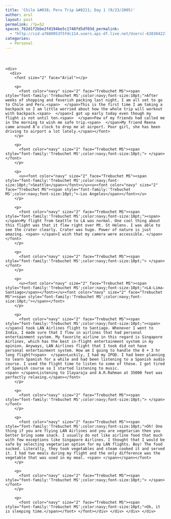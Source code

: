 ```yaml
---
title: 'Chile &#038; Peru Trip &#8211; Day 1 (9/23/2005)'
author: arul
layout: post
permalink: /?p=52
spaces_762d1f2bbe2fd194be5c1748fd5df03d_permalink:
  - "http://cid-a7680953f5fdc114.users.api-df.live.net/Users(-6383842215583694572)/Blogs('A7680953F5FDC114!113')/Entries('A7680953F5FDC114!463')?authkey=NzXxYOsM*PI%24"
categories:
  - Personal
---
```

<div id="msgcns!A7680953F5FDC114!463" class="bvMsg">
  <div>
    <h4 style="margin-bottom:0;">
       
    </h4>
    
    <div>
      <div>
        <font size="2" face="Arial"></p> 
        
        <p>
          <font color="navy" size="2" face="Trebuchet MS"><span style="font-family:'Trebuchet MS';color:navy;font-size:10pt;">After weeks of shopping and feverish packing last night, I am all set to go to Chile and Peru.<span>  </span>This is the first time I am taking a backpack so I am little worried about how the whole trip will workout with backpack.<span>  </span>I got up early today even though my flight is not until ten.<span>  </span>Few of my friends had called me in the morning to wish me safe trip.<span>  </span>My friend Reena came around 8’o clock to drop me at airport. Poor girl, she has been driving to airport a lot lately.</span></font>
        </p>
        
        <p>
          <font color="navy" size="2" face="Trebuchet MS"><span style="font-family:'Trebuchet MS';color:navy;font-size:10pt;"> </span></font>
        </p>
        
        <p>
          <u><font color="navy" size="2" face="Trebuchet MS"><span style="font-family:'Trebuchet MS';color:navy;font-size:10pt;">Seattle</span></font></u><u><font color="navy" size="2" face="Trebuchet MS"><span style="font-family:'Trebuchet MS';color:navy;font-size:10pt;">-Los Angeles</span></font></u>
        </p>
        
        <p>
          <font color="navy" size="2" face="Trebuchet MS"><span style="font-family:'Trebuchet MS';color:navy;font-size:10pt;"><span>   </span>My flight from Seattle to LA was normal. One cool thing about this flight was that it flew right over Mt. St Helens. I was able to see the crater clearly. Crater was huge. Power of nature is just amazing. <span> </span>I wish that my camera were accessible. </span></font>
        </p>
        
        <p>
          <font color="navy" size="2" face="Trebuchet MS"><span style="font-family:'Trebuchet MS';color:navy;font-size:10pt;"> </span></font>
        </p>
        
        <p>
          <u><font color="navy" size="2" face="Trebuchet MS"><span style="font-family:'Trebuchet MS';color:navy;font-size:10pt;">LA-Lima-Santiago</span></font></u><font color="navy" size="2" face="Trebuchet MS"><span style="font-family:'Trebuchet MS';color:navy;font-size:10pt;"></span></font>
        </p>
        
        <p>
          <font color="navy" size="2" face="Trebuchet MS"><span style="font-family:'Trebuchet MS';color:navy;font-size:10pt;"><span>  </span>I took LAN Airlines flight to Santiago. Whenever I went to India, I made sure that I flew in airlines that had personal entertainment system. My favorite airline in this regard is Singapore Airlines, which has the best in-flight entertainment system in my opinion. Anyways, LAN Airlines flight that I took did not have personal entertainment system. How am I going to handle the 8 + 3 hr long flight?<span>  </span>Luckily, I had my IPOD. I had been planning to learn Spanish for a while and had been listening to a Spanish audio course. I used the flight time to listen to some of those. I got tired of Spanish course so I started listening to music. <span> </span>Listening to Ilayaraja and A.R.Rahman at 35000 feet was perfectly relaxing.</span></font>
        </p>
        
        <p>
          <font color="navy" size="2" face="Trebuchet MS"><span style="font-family:'Trebuchet MS';color:navy;font-size:10pt;"> </span></font>
        </p>
        
        <p>
          <font color="navy" size="2" face="Trebuchet MS"><span style="font-family:'Trebuchet MS';color:navy;font-size:10pt;">Oh! One thing if you are flying LAN Airlines and you are vegetarian then you better bring some snack. I usually do not like airline food that much with few exceptions like Singapore Airlines. I thought that I would be safe by selecting vegetarian option for my LAN flights. Boy! The food sucked. Literally, they took vegetables and steam cooked it and served it. I had two meals during my flight and the only difference was the vegetable that was used in my meal. <span> </span></span></font>
        </p>
        
        <p>
          <font color="navy" size="2" face="Trebuchet MS"><span style="font-family:'Trebuchet MS';color:navy;font-size:10pt;"> </span></font>
        </p>
        
        <p>
          <font color="navy" size="2" face="Trebuchet MS"><span style="font-family:'Trebuchet MS';color:navy;font-size:10pt;">Ok, it is sleeping time.</span></font> </font></div> </div> </div> </div>